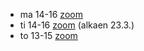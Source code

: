 - ma 14-16  [zoom](https://helsinki.zoom.us/j/68570587158?pwd=TFhwUXBucExZeVNJZnRydE8yWkNFdz09)
- ti 14-16  [zoom]() (alkaen 23.3.)
- to 13-15  [zoom]()
